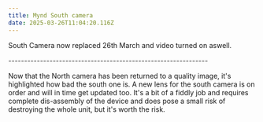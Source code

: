 ```yaml
---
title: Mynd South camera
date: 2025-03-26T11:04:20.116Z
---
```

South Camera now replaced 26th March and video turned on aswell.

\---------------------------------------------------------------

Now that the North camera has been returned to a quality image, it's highlighted how bad the south one is.  A new lens for the south camera is on order and will in time get updated too.  It's a bit of a fiddly job and requires complete dis-assembly of the device and does pose a small risk of destroying the whole unit, but it's worth the risk.